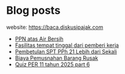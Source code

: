 # Blog posts

website: https://baca.diskusipajak.com

<!-- BLOG-POST-LIST:START -->
- [PPN atas Air Bersih](https://baca.diskusipajak.com/ppn-atas-air-bersih/)
- [Fasilitas tempat tinggal dari pemberi kerja](https://baca.diskusipajak.com/fasilitas-tempat-tinggal-dari-pemberi-kerja/)
- [Pembetulan SPT PPh 21 Lebih dari Sekali](https://baca.diskusipajak.com/pembetulan-spt-pph-21-lebih-dari-sekali/)
- [Biaya Pemusnahan Barang Rusak](https://baca.diskusipajak.com/biaya-pemusnahan-barang-rusak/)
- [Quiz PER 11 tahun 2025 part 6](https://baca.diskusipajak.com/quiz-per-11-tahun-2025-part-6/)
<!-- BLOG-POST-LIST:END -->

<!--
**kelaspajak/kelaspajak** is a ✨ _special_ ✨ repository because its `README.md` (this file) appears on your GitHub profile.

Here are some ideas to get you started:

- 🔭 I’m currently working on ...
- 🌱 I’m currently learning ...
- 👯 I’m looking to collaborate on ...
- 🤔 I’m looking for help with ...
- 💬 Ask me about ...
- 📫 How to reach me: ...
- 😄 Pronouns: ...
- ⚡ Fun fact: ...
-->
